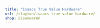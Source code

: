 ```yaml
---
title: "Isaacs True Value Hardware"
url: /clayton/isaacs-true-value-hardware/
shop: Eisenwaren
---
```

